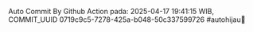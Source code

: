 Auto Commit By Github Action pada: 2025-04-17 19:41:15 WIB, COMMIT_UUID 0719c9c5-7278-425a-b048-50c337599726 #autohijau🗿
